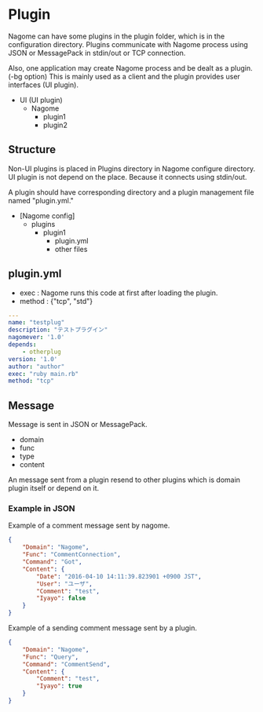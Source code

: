 
Plugin
======

Nagome can have some plugins in the plugin folder, which is in the configuration directory.
Plugins communicate with Nagome process using JSON or MessagePack in stdin/out or TCP connection.

Also, one application may create Nagome process and be dealt as a plugin. (-bg option)
This is mainly used as a client and the plugin provides user interfaces (UI plugin).

 + UI (UI plugin)
   + Nagome
     + plugin1
     + plugin2

Structure
---------

Non-UI plugins is placed in Plugins directory in Nagome configure directory.
UI plugin is not depend on the place.
Because it connects using stdin/out.

A plugin should have corresponding directory and a plugin management file named "plugin.yml."

 + [Nagome config]
   + plugins
     + plugin1
        + plugin.yml
        + other files

plugin.yml
----------

 + exec : Nagome runs this code at first after loading the plugin.
 + method : {"tcp", "std"}

~~~ yaml
---
name: "testplug"
description: "テストプラグイン"
nagomever: '1.0'
depends:
    - otherplug
version: '1.0'
author: "author"
exec: "ruby main.rb"
method: "tcp"
~~~

Message
-------

Message is sent in JSON or MessagePack.

 + domain
 + func
 + type
 + content

An message sent from a plugin resend to other plugins which is domain plugin itself or depend on it.

### Example in JSON

Example of a comment message sent by nagome.

~~~ json
{
    "Domain": "Nagome",
    "Func": "CommentConnection",
    "Command": "Got",
    "Content": {
        "Date": "2016-04-10 14:11:39.823901 +0900 JST",
        "User": "ユーザ",
        "Comment": "test",
        "Iyayo": false
    }
}
~~~

Example of a sending comment message sent by a plugin.

~~~ json
{
    "Domain": "Nagome",
    "Func": "Query",
    "Command": "CommentSend",
    "Content": {
        "Comment": "test",
        "Iyayo": true
    }
}
~~~
